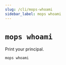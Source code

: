 ```yaml
---
slug: /cli/mops-whoami
sidebar_label: mops whoami
---
```


# `mops whoami`

Print your principal.

```
mops whoami
```